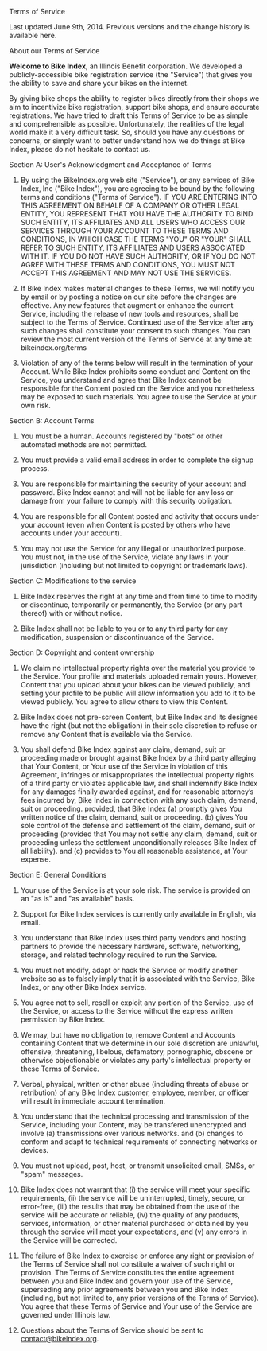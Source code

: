 Terms of Service

Last updated June 9th, 2014. Previous versions and the change history is available here.

About our Terms of Service

**Welcome to Bike Index**, an Illinois Benefit corporation. We developed a publicly-accessible bike registration service (the "Service") that gives you the ability to save and share your bikes on the internet.

By giving bike shops the ability to register bikes directly from their shops we aim to incentivize bike registration, support bike shops, and ensure accurate registrations. We have tried to draft this Terms of Service to be as simple and comprehensible as possible. Unfortunately, the realities of the legal world make it a very difficult task. So, should you have any questions or concerns, or simply want to better understand how we do things at Bike Index, please do not hesitate to contact us.

Section A: User's Acknowledgment and Acceptance of Terms

1.  By using the BikeIndex.org web site ("Service"), or any services of Bike Index, Inc ("Bike Index"), you are agreeing to be bound by the following terms and conditions ("Terms of Service"). IF YOU ARE ENTERING INTO THIS AGREEMENT ON BEHALF OF A COMPANY OR OTHER LEGAL ENTITY, YOU REPRESENT THAT YOU HAVE THE AUTHORITY TO BIND SUCH ENTITY, ITS AFFILIATES AND ALL USERS WHO ACCESS OUR SERVICES THROUGH YOUR ACCOUNT TO THESE TERMS AND CONDITIONS, IN WHICH CASE THE TERMS "YOU" OR "YOUR" SHALL REFER TO SUCH ENTITY, ITS AFFILIATES AND USERS ASSOCIATED WITH IT. IF YOU DO NOT HAVE SUCH AUTHORITY, OR IF YOU DO NOT AGREE WITH THESE TERMS AND CONDITIONS, YOU MUST NOT ACCEPT THIS AGREEMENT AND MAY NOT USE THE SERVICES.
    
2.  If Bike Index makes material changes to these Terms, we will notify you by email or by posting a notice on our site before the changes are effective. Any new features that augment or enhance the current Service, including the release of new tools and resources, shall be subject to the Terms of Service. Continued use of the Service after any such changes shall constitute your consent to such changes. You can review the most current version of the Terms of Service at any time at: bikeindex.org/terms
    
3.  Violation of any of the terms below will result in the termination of your Account. While Bike Index prohibits some conduct and Content on the Service, you understand and agree that Bike Index cannot be responsible for the Content posted on the Service and you nonetheless may be exposed to such materials. You agree to use the Service at your own risk.
    

Section B: Account Terms

1.  You must be a human. Accounts registered by "bots" or other automated methods are not permitted.
    
2.  You must provide a valid email address in order to complete the signup process.
    
3.  You are responsible for maintaining the security of your account and password. Bike Index cannot and will not be liable for any loss or damage from your failure to comply with this security obligation.
    
4.  You are responsible for all Content posted and activity that occurs under your account (even when Content is posted by others who have accounts under your account).
    
5.  You may not use the Service for any illegal or unauthorized purpose. You must not, in the use of the Service, violate any laws in your jurisdiction (including but not limited to copyright or trademark laws).
    

Section C: Modifications to the service

1.  Bike Index reserves the right at any time and from time to time to modify or discontinue, temporarily or permanently, the Service (or any part thereof) with or without notice.
    
2.  Bike Index shall not be liable to you or to any third party for any modification, suspension or discontinuance of the Service.
    

Section D: Copyright and content ownership

1.  We claim no intellectual property rights over the material you provide to the Service. Your profile and materials uploaded remain yours. However, Content that you upload about your bikes can be viewed publicly, and setting your profile to be public will allow information you add to it to be viewed publicly. You agree to allow others to view this Content.
    
2.  Bike Index does not pre-screen Content, but Bike Index and its designee have the right (but not the obligation) in their sole discretion to refuse or remove any Content that is available via the Service.
    
3.  You shall defend Bike Index against any claim, demand, suit or proceeding made or brought against Bike Index by a third party alleging that Your Content, or Your use of the Service in violation of this Agreement, infringes or misappropriates the intellectual property rights of a third party or violates applicable law, and shall indemnify Bike Index for any damages finally awarded against, and for reasonable attorney’s fees incurred by, Bike Index in connection with any such claim, demand, suit or proceeding. provided, that Bike Index (a) promptly gives You written notice of the claim, demand, suit or proceeding. (b) gives You sole control of the defense and settlement of the claim, demand, suit or proceeding (provided that You may not settle any claim, demand, suit or proceeding unless the settlement unconditionally releases Bike Index of all liability). and (c) provides to You all reasonable assistance, at Your expense.
    

Section E: General Conditions

1.  Your use of the Service is at your sole risk. The service is provided on an "as is" and "as available" basis.
    
2.  Support for Bike Index services is currently only available in English, via email.
    
3.  You understand that Bike Index uses third party vendors and hosting partners to provide the necessary hardware, software, networking, storage, and related technology required to run the Service.
    
4.  You must not modify, adapt or hack the Service or modify another website so as to falsely imply that it is associated with the Service, Bike Index, or any other Bike Index service.
    
5.  You agree not to sell, resell or exploit any portion of the Service, use of the Service, or access to the Service without the express written permission by Bike Index.
    
6.  We may, but have no obligation to, remove Content and Accounts containing Content that we determine in our sole discretion are unlawful, offensive, threatening, libelous, defamatory, pornographic, obscene or otherwise objectionable or violates any party's intellectual property or these Terms of Service.
    
7.  Verbal, physical, written or other abuse (including threats of abuse or retribution) of any Bike Index customer, employee, member, or officer will result in immediate account termination.
    
8.  You understand that the technical processing and transmission of the Service, including your Content, may be transfered unencrypted and involve (a) transmissions over various networks. and (b) changes to conform and adapt to technical requirements of connecting networks or devices.
    
9.  You must not upload, post, host, or transmit unsolicited email, SMSs, or "spam" messages.
    
10.  Bike Index does not warrant that (i) the service will meet your specific requirements, (ii) the service will be uninterrupted, timely, secure, or error-free, (iii) the results that may be obtained from the use of the service will be accurate or reliable, (iv) the quality of any products, services, information, or other material purchased or obtained by you through the service will meet your expectations, and (v) any errors in the Service will be corrected.
    
11.  The failure of Bike Index to exercise or enforce any right or provision of the Terms of Service shall not constitute a waiver of such right or provision. The Terms of Service constitutes the entire agreement between you and Bike Index and govern your use of the Service, superseding any prior agreements between you and Bike Index (including, but not limited to, any prior versions of the Terms of Service). You agree that these Terms of Service and Your use of the Service are governed under Illinois law.
    
12.  Questions about the Terms of Service should be sent to contact@bikeindex.org.
